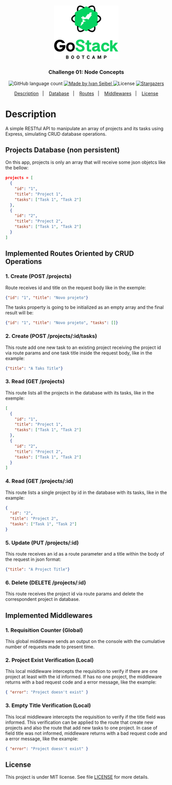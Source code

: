 <h1 align="center">
    <img alt="GoStack" src="https://github.com/ivanseibel/assets/blob/master/img/gostack10/bootcamp-header.png?raw=true" width="200px" />
</h1>

<h3 align="center">
  Challenge 01: Node Concepts
</h3>

<p align="center">
  <img alt="GitHub language count" src="https://img.shields.io/github/languages/count/ivanseibel/gostack10-challenge01">

  <a href="https://github.com/ivanseibel">
    <img alt="Made by Ivan Seibel" src="https://img.shields.io/badge/Made%20by-Ivan%20Seibel-blue">
  </a>

  <img alt="License" src="https://img.shields.io/github/license/ivanseibel/gostack10-challenge01?color=blue">

  <a href="https://github.com/ivanseibel/gostack10-challenge01/stargazers">
    <img alt="Stargazers" src="https://img.shields.io/github/stars/ivanseibel/gostack10-challenge01">
  </a>
</p>

<p align="center">
  <a href="#description">Description</a>&nbsp;&nbsp;&nbsp;|&nbsp;&nbsp;&nbsp;
  <a href="#projects-database-non-persistent">Database</a>&nbsp;&nbsp;&nbsp;|&nbsp;&nbsp;&nbsp;
  <a href="#implemented-routes-oriented-by-crud-operations">Routes</a>&nbsp;&nbsp;&nbsp;|&nbsp;&nbsp;&nbsp;
  <a href="#implemented-middlewares">Middlewares</a>&nbsp;&nbsp;&nbsp;|&nbsp;&nbsp;&nbsp;
  <a href="#license">License</a>
</p>


# Description
A simple RESTful API to manipulate an array of projects and its tasks using Express, simulating CRUD database operations.

## Projects Database (non persistent)
On this app, projects is only an array that will receive some json objetcs like the bellow:

```json
projects = [
  {
    "id": "1",
    "title": "Project 1",
    "tasks": ["Task 1", "Task 2"]
  },
  {
    "id": "2",
    "title": "Project 2",
    "tasks": ["Task 1", "Task 2"]
  }
]
```

## Implemented Routes Oriented by CRUD Operations

### 1. Create (POST /projects)
Route receives id and title on the request body like in the exemple:

```json 
{"id": "1", "title": "Novo projeto"}
```

The tasks property is going to be initialized as an empty array and the final result will be:

```json 
{"id": "1", "title": "Novo projeto", "tasks": []}
```

### 2. Create (POST /projects/:id/tasks)
This route add one new task to an existing project receiving the project id via route params and one task title inside the request body, like in the example:

```json
{"title": "A Taks Title"}
```

### 3. Read (GET /projects)
This route lists all the projects in the database with its tasks, like in the exemple:

```json
[
  {
    "id": "1",
    "title": "Project 1",
    "tasks": ["Task 1", "Task 2"]
  },
  {
    "id": "2",
    "title": "Project 2",
    "tasks": ["Task 1", "Task 2"]
  }
]
```

### 4. Read (GET /projects/:id)
This route lists a single project by id in the database with its tasks, like in the example:

```json  
{
  "id": "2",
  "title": "Project 2",
  "tasks": ["Task 1", "Task 2"]
}
```

### 5. Update (PUT /projects/:id)
This route receives an id as a route parameter and a title within the body of the request in json format:

```json
{"title": "A Project Title"}
```

### 6. Delete (DELETE /projects/:id)
This route receives the project id via route params and delete the correspondent project in database.


## Implemented Middlewares

### 1. Requisition Counter (Global)
This global middleware sends an output on the console with the cumulative number of requests made to present time.

### 2. Project Exist Verification (Local)
This local middleware intercepts the requisition to verify if there are one project at least with the id informed. If has no one project, the middleware returns with a bad request code and a error message, like the example:

```json
{ "error": "Project doesn't exist" }
```

### 3. Empty Title Verification (Local)
This local middleware intercepts the requisition to verify if the title field was informed. This verification can be applied to the route that create new projects and also the route that add new tasks to one project. In case of field title was not informed, middleware returns with a bad request code and a error message, like the example:

```json
{ "error": "Project doesn't exist" }
```

## License

This project is under MIT license. See file [LICENSE](LICENSE) for more details.